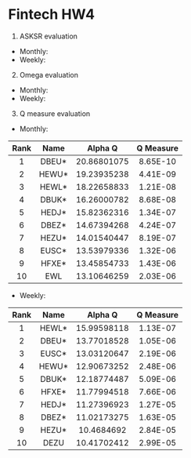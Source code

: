 # Fintech HW4
1. ASKSR evaluation
* Monthly:
* Weekly:


2. Omega evaluation
* Monthly:
* Weekly:


3. Q measure evaluation
* Monthly:

| Rank        | Name      | Alpha Q     | Q Measure |
| :---------: |:---------:| :----------:|:---------:|
| 1           | DBEU*      | 20.86801075	| 8.65E-10  |
| 2           | HEWU*      | 19.23935238	| 4.41E-09  |
| 3           | HEWL*      | 18.22658833	| 1.21E-08  |
| 4           | DBUK*     | 16.26000782	| 8.68E-08  |
| 5           | HEDJ*      | 15.82362316	| 1.34E-07  |
| 6           | DBEZ*      | 14.67394268	| 4.24E-07  |
| 7           | HEZU*      | 14.01540447	| 8.19E-07  |
| 8           | EUSC*      | 13.53979336	| 1.32E-06  |
| 9           | HFXE*      | 13.45854733	| 1.43E-06  |
| 10          | EWL       | 13.10646259	| 2.03E-06  |

* Weekly:

| Rank        | Name      | Alpha Q     | Q Measure |
| :---------: |:---------:| :----------:|:---------:|
| 1           | HEWL*      | 15.99598118	| 1.13E-07  |
| 2           | DBEU*      | 13.77018528	| 1.05E-06  |
| 3           | EUSC*      | 13.03120647	| 2.19E-06  |
| 4           | HEWU*      | 12.90673252	| 2.48E-06  |
| 5           | DBUK*      | 12.18774487	| 5.09E-06  |
| 6           | HFXE*      | 11.77994518	| 7.66E-06  |
| 7           | HEDJ*      | 11.27396923	| 1.27E-05  |
| 8           | DBEZ*      | 11.02173275	| 1.63E-05  |
| 9           | HEZU*      | 10.4684692	| 2.84E-05  |
| 10          | DEZU      | 10.41702412	| 2.99E-05  |
